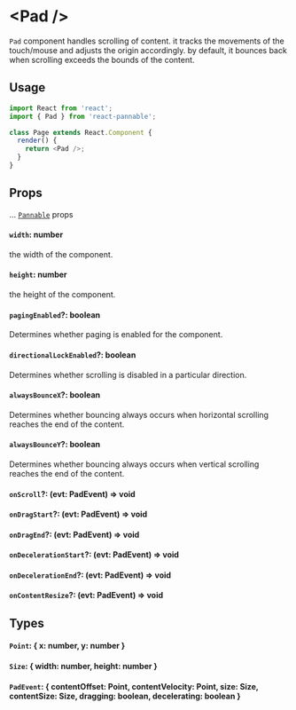 # \<Pad />

`Pad` component handles scrolling of content. it tracks the movements of the touch/mouse and adjusts the origin accordingly. by default, it bounces back when scrolling exceeds the bounds of the content.

## Usage

```js
import React from 'react';
import { Pad } from 'react-pannable';

class Page extends React.Component {
  render() {
    return <Pad />;
  }
}
```

## Props

... [`Pannable`](pannable.md) props

#### `width`: number

the width of the component.

#### `height`: number

the height of the component.

#### `pagingEnabled`?: boolean

Determines whether paging is enabled for the component.

#### `directionalLockEnabled`?: boolean

Determines whether scrolling is disabled in a particular direction.

#### `alwaysBounceX`?: boolean

Determines whether bouncing always occurs when horizontal scrolling reaches the end of the content.

#### `alwaysBounceY`?: boolean

Determines whether bouncing always occurs when vertical scrolling reaches the end of the content.

#### `onScroll`?: (evt: PadEvent) => void

#### `onDragStart`?: (evt: PadEvent) => void

#### `onDragEnd`?: (evt: PadEvent) => void

#### `onDecelerationStart`?: (evt: PadEvent) => void

#### `onDecelerationEnd`?: (evt: PadEvent) => void

#### `onContentResize`?: (evt: PadEvent) => void

## Types

#### `Point`: { x: number, y: number }

#### `Size`: { width: number, height: number }

#### `PadEvent`: { contentOffset: Point, contentVelocity: Point, size: Size, contentSize: Size, dragging: boolean, decelerating: boolean }
